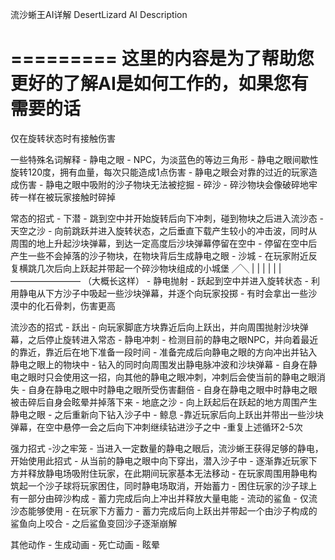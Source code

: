 
流沙蜥王AI详解
DesertLizard AI Description

=========
这里的内容是为了帮助您更好的了解AI是如何工作的，如果您有需要的话
=========

仅在旋转状态时有接触伤害

一些特殊名词解释
    - 静电之眼
        - NPC，为淡蓝色的等边三角形
        - 静电之眼间歇性旋转120度，拥有血量，每次只能造成1点伤害
        - 静电之眼会对靠的过近的玩家造成伤害
        - 静电之眼中吸附的沙子物块无法被挖掘
    - 碎沙
        - 碎沙物块会像破碎地牢砖一样在被玩家接触时碎掉

常态的招式
    - 下潜
        - 跳到空中并开始旋转后向下冲刺，碰到物块之后进入流沙态
    - 天空之沙
        - 向前跳跃并进入旋转状态，之后垂直下载产生较小的冲击波，同时从周围的地上升起沙块弹幕，到达一定高度后沙块弹幕停留在空中
        - 停留在空中后产生一些不会掉落的沙子物块，在物块背后生成静电之眼
    - 沙城
        - 在玩家附近反复横跳几次后向上跃起并带起一个碎沙物块组成的小城堡
        ╱╲
       | |
        | |
       | |
    ————————        （大概长这样）
    - 静电抛射
        - 跃起到空中并进入旋转状态
        - 利用静电从下方沙子中吸起一些沙块弹幕，并逐个向玩家投掷
        - 有时会拿出一些沙漠中的化石骨刺，伤害更高

流沙态的招式
    - 跃出
        - 向玩家脚底方块靠近后向上跃出，并向周围抛射沙块弹幕，之后停止旋转进入常态
    - 静电冲刺
        - 检测目前的静电之眼NPC，并向着最近的靠近，靠近后在地下准备一段时间
        - 准备完成后向静电之眼的方向冲出并钻入静电之眼上的物块中
        - 钻入的同时向周围发出静电脉冲波和沙块弹幕
        - 自身在静电之眼时只会使用这一招，向其他的静电之眼冲刺，冲刺后会使当前的静电之眼消失
        - 自身在静电之眼中时静电之眼所受伤害翻倍
        - 自身在静电之眼中时静电之眼被击碎后自身会眩晕并掉落下来
    - 地底之沙
        - 向上跃起后在跃起的地方周围产生静电之眼
        - 之后重新向下钻入沙子中
    - 鲸息
        -靠近玩家后向上跃出并带出一些沙块弹幕，在空中悬停一会之后向下冲刺继续钻进沙子之中
        -重复上述循环2-5次

强力招式
    -沙之牢笼
        - 当进入一定数量的静电之眼后，流沙蜥王获得足够的静电，开始使用此招式
        - 从当前的静电之眼中向下穿出，潜入沙子中
        - 逐渐靠近玩家下方并释放静电场吸附住玩家，在此期间玩家基本无法移动
        - 在玩家周围用静电构筑起一个沙子球将玩家困住，同时静电场取消，开始蓄力
        - 困住玩家的沙子球上有一部分由碎沙构成
        - 蓄力完成后向上冲出并释放大量电能
    - 流动的鲨鱼
        - 仅流沙态能够使用
        - 在玩家下方蓄力
        - 蓄力完成后向上跃出并带起一个由沙子构成的鲨鱼向上咬合
        - 之后鲨鱼变回沙子逐渐崩解

其他动作
    - 生成动画
    - 死亡动画
    - 眩晕
